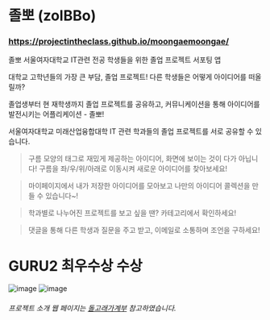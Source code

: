 # 졸뽀 (zolBBo)
### https://projectintheclass.github.io/moongaemoongae/
졸뽀 서울여자대학교 IT관련 전공 학생들을 위한 졸업 프로젝트 서포팅 앱

대학교 고학년들의 가장 큰 부담, 졸업 프로젝트! 다른 학생들은 어떻게 아이디어를 떠올릴까?

졸업생부터 현 재학생까지 졸업 프로젝트를 공유하고, 커뮤니케이션을 통해 아이디어를 발전시키는 어플리케이션 - 졸뽀!

서울여자대학교 미래산업융합대학 IT 관련 학과들의 졸업 프로젝트를 서로 공유할 수 있습니다.


>구름 모양의 태그로 재밌게 제공하는 아이디어, 화면에 보이는 것이 다가 아닙니다! 구름을 좌/우/위/아래로 이동시켜 새로운 아이디어를 찾아보세요!

>마이페이지에서 내가 저장한 아이디어를 모아보고 나만의 아이디어 콜렉션을 만들 수 있습니다~!

>학과별로 나누어진 프로젝트를 보고 싶을 땐? 카테고리에서 확인하세요!

>댓글을 통해 다른 학생과 질문을 주고 받고, 이메일로 소통하며 조언을 구하세요!

# GURU2 최우수상 수상
![image](https://user-images.githubusercontent.com/24476756/43715449-802356da-99bb-11e8-8ba0-f55f0dd5b7ce.png)
![image](https://user-images.githubusercontent.com/24476756/43715457-83823cd8-99bb-11e8-9fad-4a30b8817b6a.png)


###### 프로젝트 소개 웹 페이지는 [돌고래가계부](https://projectintheclass.github.io/DolphinBook/) 참고하였습니다.
